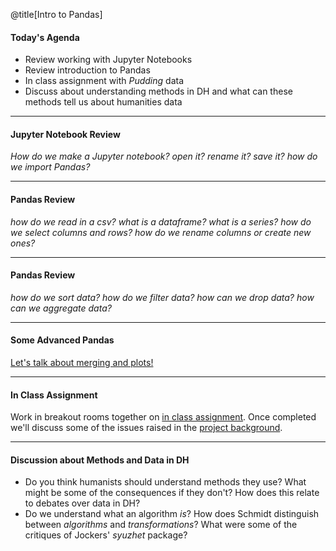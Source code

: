@title[Intro to Pandas]

#### Today's Agenda

- Review working with Jupyter Notebooks
- Review introduction to Pandas
- In class assignment with *Pudding* data
- Discuss about understanding methods in DH and what can these methods tell us about humanities data

---
#### Jupyter Notebook Review

*How do we make a Jupyter notebook? open it? rename it? save it? how do we import Pandas?*

---
#### Pandas Review

*how do we read in a csv? what is a dataframe? what is a series? how do we select columns and rows? how do we rename columns or create new ones?*

---
#### Pandas Review

*how do we sort data? how do we filter data? how can we drop data? how can we aggregate data?*

---
#### Some Advanced Pandas 

[Let's talk about merging and plots!](https://github.com/ZoeLeBlanc/IntroToDH2020/blob/gh-pages/week7/advanced_pandas.md)

---
#### In Class Assignment

Work in breakout rooms together on [in class assignment](https://github.com/ZoeLeBlanc/IntroToDH2020/blob/gh-pages/week7/inclass_assignment.md). Once completed we'll discuss some of the issues raised in the [project background](https://medium.com/@matthew_daniels/faq-for-the-film-dialogue-by-gender-project-40078209f751). 

---
#### Discussion about Methods and Data in DH

- Do you think humanists should understand methods they use? What might be some of the consequences if they don't? How does this relate to debates over data in DH?
- Do we understand what an algorithm *is*? How does Schmidt distinguish between *algorithms* and *transformations*? What were some of the critiques of Jockers' *syuzhet* package?